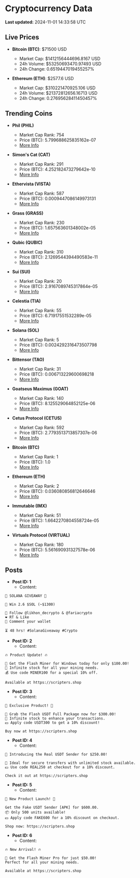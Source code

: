 # Cryptocurrency Data

**Last updated:** 2024-11-01 14:33:58 UTC

## Live Prices
- **Bitcoin (BTC)**: $71500 USD
  - Market Cap: $1412156444696.8167 USD
  - 24h Volume: $53250693470.97493 USD
  - 24h Change: 0.6519447019455257%

- **Ethereum (ETH)**: $2577.6 USD
  - Market Cap: $310221470925.106 USD
  - 24h Volume: $21372812656.16713 USD
  - 24h Change: 0.27695628411450457%

## Trending Coins
- **Phil (PHIL)**
  - Market Cap Rank: 754
  - Price (BTC): 5.799688625835162e-07
  - [More Info](https://www.coingecko.com/en/coins/phil)

- **Simon's Cat (CAT)**
  - Market Cap Rank: 291
  - Price (BTC): 4.252182473279642e-10
  - [More Info](https://www.coingecko.com/en/coins/simons-cat)

- **Ethervista (VISTA)**
  - Market Cap Rank: 587
  - Price (BTC): 0.0009447086149973131
  - [More Info](https://www.coingecko.com/en/coins/ethervista)

- **Grass (GRASS)**
  - Market Cap Rank: 230
  - Price (BTC): 1.657563601348002e-05
  - [More Info](https://www.coingecko.com/en/coins/grass)

- **Qubic (QUBIC)**
  - Market Cap Rank: 310
  - Price (BTC): 2.1269544394490583e-11
  - [More Info](https://www.coingecko.com/en/coins/qubic)

- **Sui (SUI)**
  - Market Cap Rank: 20
  - Price (BTC): 2.9167089745317864e-05
  - [More Info](https://www.coingecko.com/en/coins/sui)

- **Celestia (TIA)**
  - Market Cap Rank: 55
  - Price (BTC): 6.71917551532289e-05
  - [More Info](https://www.coingecko.com/en/coins/celestia)

- **Solana (SOL)**
  - Market Cap Rank: 5
  - Price (BTC): 0.0024292316473507798
  - [More Info](https://www.coingecko.com/en/coins/solana)

- **Bittensor (TAO)**
  - Market Cap Rank: 31
  - Price (BTC): 0.006713229600698218
  - [More Info](https://www.coingecko.com/en/coins/bittensor)

- **Goatseus Maximus (GOAT)**
  - Market Cap Rank: 140
  - Price (BTC): 8.125529064852125e-06
  - [More Info](https://www.coingecko.com/en/coins/goatseus-maximus)

- **Cetus Protocol (CETUS)**
  - Market Cap Rank: 592
  - Price (BTC): 2.7793513713857307e-06
  - [More Info](https://www.coingecko.com/en/coins/cetus-protocol)

- **Bitcoin (BTC)**
  - Market Cap Rank: 1
  - Price (BTC): 1.0
  - [More Info](https://www.coingecko.com/en/coins/bitcoin)

- **Ethereum (ETH)**
  - Market Cap Rank: 2
  - Price (BTC): 0.036080856812646646
  - [More Info](https://www.coingecko.com/en/coins/ethereum)

- **Immutable (IMX)**
  - Market Cap Rank: 51
  - Price (BTC): 1.6642270804558724e-05
  - [More Info](https://www.coingecko.com/en/coins/immutable-x)

- **Virtuals Protocol (VIRTUAL)**
  - Market Cap Rank: 180
  - Price (BTC): 5.561690931327578e-06
  - [More Info](https://www.coingecko.com/en/coins/virtual-protocol)

## Posts
- **Post ID: 1**
  - Content:
```
🚀 SOLANA GIVEAWAY 🚀

🎁 Win 2.6 $SOL (~$1300)

🤝 Follow @likhon_decrypto & @fariacrypto
❤️ RT & Like
💬 Comment your wallet

⏳ 48 hrs! #SolanaGiveaway #Crypto
```

- **Post ID: 2**
  - Content:
```
🔥 Product Update! 🔥

🚀 Get the Flash Miner for Windows today for only $100.00!
🔋 Infinite stock for all your mining needs.
💰 Use code MINER100 for a special 10% off.

Available at https://scripters.shop
```

- **Post ID: 3**
  - Content:
```
🎁 Exclusive Product! 🎁

💸 Grab the Flash USDT Full Package now for $300.00!
🎉 Infinite stock to enhance your transactions.
💵 Apply code USDT300 to get a 10% discount!

Buy now at https://scripters.shop
```

- **Post ID: 4**
  - Content:
```
💎 Introducing the Real USDT Sender for $250.00!

💼 Ideal for secure transfers with unlimited stock available.
💵 Use code REAL250 at checkout for a 10% discount.

Check it out at https://scripters.shop
```

- **Post ID: 5**
  - Content:
```
🚀 New Product Launch! 🚀

Get the Fake USDT Sender [APK] for $600.00.
📦 Only 500 units available!
💵 Apply code FAKE600 for a 10% discount on checkout.

Shop now: https://scripters.shop
```

- **Post ID: 6**
  - Content:
```
🔥 New Arrival! 🔥

💸 Get the Flash Miner Pro for just $50.00!
Perfect for all your mining needs.

Available at https://scripters.shop
```

